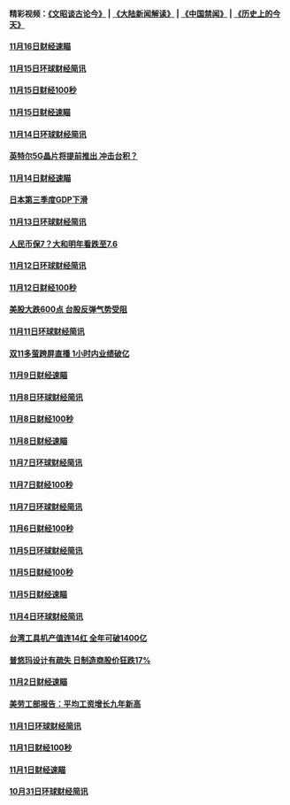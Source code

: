 #### 精彩视频：[《文昭谈古论今》](https://github.com/gfw-breaker/wenzhao/blob/master/README.md?t=11180631) | [《大陆新闻解读》](https://github.com/gfw-breaker/ntdtv-comedy/blob/master/README.md?t=11180631) | [《中国禁闻》](https://github.com/gfw-breaker/ntdtv-news/blob/master/README.md?t=11180631) | [《历史上的今天》](https://github.com/gfw-breaker/today-in-history/blob/master/README.md?t=11180631) 

#### [11月16日财经速瞄](../pages/news208/a1399651.md?t=11180631) 

#### [11月15日环球财经简讯](../pages/news208/a1399607.md?t=11180631) 

#### [11月15日财经100秒](../pages/news208/a1399597.md?t=11180631) 

#### [11月15日财经速瞄](../pages/news208/a1399510.md?t=11180631) 

#### [11月14日环球财经简讯](../pages/news208/a1399463.md?t=11180631) 

#### [英特尔5G晶片将提前推出 冲击台积？](../pages/news208/a1399449.md?t=11180631) 

#### [11月14日财经速瞄](../pages/news208/a1399351.md?t=11180631) 

#### [日本第三季度GDP下滑](../pages/news208/a1399321.md?t=11180631) 

#### [11月13日环球财经简讯](../pages/news208/a1399307.md?t=11180631) 

#### [人民币保7？大和明年看跌至7.6](../pages/news208/a1399186.md?t=11180631) 

#### [11月12日环球财经简讯](../pages/news208/a1399165.md?t=11180631) 

#### [11月12日财经100秒](../pages/news208/a1399159.md?t=11180631) 

#### [美股大跌600点 台股反弹气势受阻](../pages/news208/a1399118.md?t=11180631) 

#### [11月11日环球财经简讯](../pages/news208/a1399019.md?t=11180631) 

#### [双11多萤跨屏直播 1小时内业绩破亿](../pages/news208/a1399006.md?t=11180631) 

#### [11月9日财经速瞄](../pages/news208/a1398742.md?t=11180631) 

#### [11月8日环球财经简讯](../pages/news208/a1398716.md?t=11180631) 

#### [11月8日财经100秒](../pages/news208/a1398701.md?t=11180631) 

#### [11月8日财经速瞄](../pages/news208/a1398608.md?t=11180631) 

#### [11月7日环球财经简讯](../pages/news208/a1398563.md?t=11180631) 

#### [11月7日财经100秒](../pages/news208/a1398546.md?t=11180631) 

#### [11月7日环球财经简讯](../pages/news208/a1398431.md?t=11180631) 

#### [11月6日财经100秒](../pages/news208/a1398407.md?t=11180631) 

#### [11月5日环球财经简讯](../pages/news208/a1398262.md?t=11180631) 

#### [11月5日财经100秒](../pages/news208/a1398249.md?t=11180631) 

#### [11月5日财经速瞄](../pages/news208/a1398159.md?t=11180631) 

#### [11月4日环球财经简讯](../pages/news208/a1398126.md?t=11180631) 

#### [台湾工具机产值连14红 全年可破1400亿](../pages/news208/a1398100.md?t=11180631) 

#### [普悠玛设计有疏失 日制造商股价狂跌17%](../pages/news208/a1398015.md?t=11180631) 

#### [11月2日财经速瞄](../pages/news208/a1397864.md?t=11180631) 

#### [美劳工部报告：平均工资增长九年新高](../pages/news208/a1397816.md?t=11180631) 

#### [11月1日环球财经简讯](../pages/news208/a1397814.md?t=11180631) 

#### [11月1日财经100秒](../pages/news208/a1397785.md?t=11180631) 

#### [11月1日财经速瞄](../pages/news208/a1397712.md?t=11180631) 

#### [10月31日环球财经简讯](../pages/news208/a1397656.md?t=11180631) 

